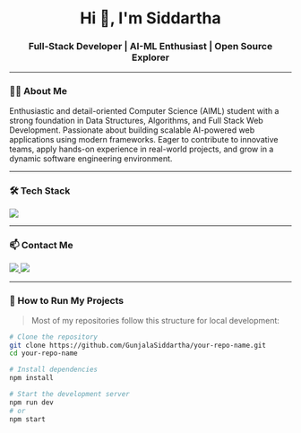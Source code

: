 <h1 align="center">Hi 👋, I'm Siddartha</h1>
<h3 align="center">Full-Stack Developer | AI-ML Enthusiast | Open Source Explorer</h3>

---

### 👨‍💻 About Me

 Enthusiastic and detail-oriented Computer Science (AIML) student with a strong foundation in Data Structures,
 Algorithms, and Full Stack Web Development. Passionate about building scalable AI-powered web applications using
 modern frameworks. Eager to contribute to innovative teams, apply hands-on experience in real-world projects, and
 grow in a dynamic software engineering environment.

---

### 🛠️ Tech Stack

<p>
  <img src="https://skillicons.dev/icons?i=java,python,c,html,css,js,ts,react,nodejs,express,mongodb,firebase,vercel,tailwind,tensorflow,git" />
</p>

---

### 📫 Contact Me

<a href="https://www.linkedin.com/in/gunjalasiddartha/" target="_blank">
  <img src="https://img.shields.io/badge/LinkedIn-blue?logo=linkedin&logoColor=white" />
</a>
<a href="mailto:gunjalasiddartha@gmail.com">
  <img src="https://img.shields.io/badge/Gmail-red?logo=gmail&logoColor=white" />
</a>

---

### 🚀 How to Run My Projects

> Most of my repositories follow this structure for local development:

```bash
# Clone the repository
git clone https://github.com/GunjalaSiddartha/your-repo-name.git
cd your-repo-name

# Install dependencies
npm install

# Start the development server
npm run dev
# or
npm start

